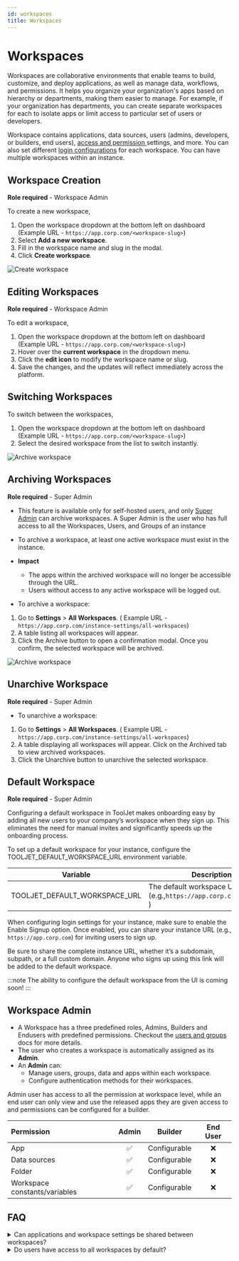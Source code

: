 ```yaml
---
id: workspaces
title: Workspaces
---
```

# Workspaces

Workspaces are collaborative environments that enable teams to build, customize, and deploy applications, as well as manage data, workflows, and permissions. It helps you organize your organization's apps based on hierarchy or departments, making them easier to manage. For example, if your organization has departments, you can create separate workspaces for each to isolate apps or limit access to particular set of users or developers.

Workspace contains applications, data sources, users (admins, developers, or builders, end users), [access and permission ](/docs/user-management/role-based-access/access-control)settings, and more. You can also set different [login configurations](/docs/user-management/authentication/self-hosted/overview) for each workspace. You can have multiple workspaces within an instance.

## Workspace Creation

**Role required** - Workspace Admin

To create a new workspace,

1.  Open the workspace dropdown at the bottom left on dashboard (Example URL - `https://app.corp.com/<workspace-slug>`)
2.  Select **Add a new workspace**.
3.  Fill in the workspace name and slug in the modal.
4.  Click **Create workspace**.

<img className="screenshot-full img-l" src="/img/tooljet-setup/workspace/create-workspace.png" alt="Create workspace" />

## Editing Workspaces
**Role required** - Workspace Admin

To edit a workspace,

1. Open the workspace dropdown at the bottom left on dashboard (Example URL - `https://app.corp.com/<workspace-slug>`)
2. Hover over the **current workspace** in the dropdown menu.
3.  Click the **edit icon** to modify the workspace name or slug.
4.  Save the changes, and the updates will reflect immediately across the platform.

## Switching Workspaces

To switch between the workspaces,

1.  Open the workspace dropdown at the bottom left on dashboard (Example URL - `https://app.corp.com/<workspace-slug>`)
2.  Select the desired workspace from the list to switch instantly.
<img className="screenshot-full img-s" src="/img/tooljet-setup/workspace/switch-workspace.png" alt="Archive workspace" />

## Archiving Workspaces
**Role required** - Super Admin

-   This feature is available only for self-hosted users, and only [Super Admin](/docs/user-management/role-based-access/super-admin) can archive workspaces. A Super Admin is the user who has full access to all the Workspaces, Users, and Groups of an instance
-   To archive a workspace, at least one active workspace must exist in the instance.

-   **Impact**
    -   The apps within the archived workspace will no longer be accessible through the URL.
    -   Users without access to any active workspace will be logged out.

-   To archive a workspace:

1.  Go to **Settings** > **All Workspaces**. ( Example URL - `https://app.corp.com/instance-settings/all-workspaces`)
2.  A table listing all workspaces will appear.
3.  Click the Archive button to open a confirmation modal. Once you confirm, the selected workspace will be archived.


<img className="screenshot-full img-l" src="/img/tooljet-setup/workspace/archive-workspace.png" alt="Archive workspace" />

## Unarchive Workspace

**Role required** - Super Admin

-   To unarchive a workspace:

1.  Go to **Settings** > **All Workspaces**. ( Example URL - `https://app.corp.com/instance-settings/all-workspaces`)
2.  A table displaying all workspaces will appear. Click on the Archived tab to view archived workspaces.
3.  Click the Unarchive button to unarchive the selected workspace.


## Default Workspace  

**Role required** - Super Admin

Configuring a default workspace in ToolJet makes onboarding easy by adding all new users to your company’s workspace when they sign up. This eliminates the need for manual invites and significantly speeds up the onboarding process.

To set up a default workspace for your instance, configure the TOOLJET_DEFAULT_WORKSPACE_URL environment variable. 

| Variable | Description |
| -------- | ----------- |
| TOOLJET_DEFAULT_WORKSPACE_URL | The default workspace URL. (e.g.,`https://app.corp.com/workspace` )|

When configuring login settings for your instance, make sure to enable the Enable Signup option. Once enabled, you can share your  instance URL (e.g., `https://app.corp.com`) for inviting users to sign up.

Be sure to share the complete instance URL, whether it’s a subdomain, subpath, or a full custom domain. Anyone who signs up using this link will be added to the default workspace.

  :::note
The ability to configure the default workspace from the UI is coming soon!
  :::


## Workspace Admin

-   A Workspace has a three predefined roles, Admins, Builders and Endusers with predefined permissions. Checkout the [users and groups](/docs/user-management/role-based-access/user-roles) docs for more details.
-   The user who creates a workspace is automatically assigned as its **Admin**.
-   An **Admin** can:
    -   Manage users, groups, data and apps within each workspace.
    -   Configure authentication methods for their workspaces.

Admin user has access to all the permission at workspace level, while an end user can only view and use the released apps they are given access to and permissions can be configured for a builder.

|          Permission           | Admin | Builder | End User |
|:------------------------------|:-----:|:-------:|:--------:|
| App                           |  ✅   | Configurable |    ❌    | 
| Data sources                  |  ✅   | Configurable |    ❌    |
| Folder                        |  ✅   | Configurable |    ❌    |
| Workspace constants/variables |  ✅   | Configurable |    ❌    |


## FAQ

<details id="tj-dropdown">
    <summary>
Can applications and workspace settings be shared between workspaces?
    </summary>
**No**, applications and workspace settings cannot be shared directly between workspaces. Each workspace operates independently, maintaining its own applications and configurations. However, you can **export an application** from one workspace and **import it** into another. For more details, refer to the [Import and Export Applications](/docs/app-builder/importing-exporting-applications/) documentation.

</details>

<details id="tj-dropdown">
    <summary>
Do users have access to all workspaces by default?
    </summary>
**No**, users need to be **invited** to a specific workspace to access the apps and data within that workspace. Refer to [invite users](/docs/user-management/role-based-access/user-roles) documentation for more details

</details>

